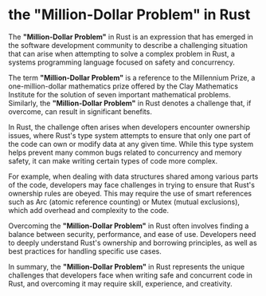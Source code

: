 # the "Million-Dollar Problem" in Rust

The **"Million-Dollar Problem"** in Rust is an expression that has emerged in the software development community to describe a challenging situation that can arise when attempting to solve a complex problem in Rust, a systems programming language focused on safety and concurrency.

The term **"Million-Dollar Problem"** is a reference to the Millennium Prize, a one-million-dollar mathematics prize offered by the Clay Mathematics Institute for the solution of seven important mathematical problems. Similarly, the **"Million-Dollar Problem"** in Rust denotes a challenge that, if overcome, can result in significant benefits.

In Rust, the challenge often arises when developers encounter ownership issues, where Rust's type system attempts to ensure that only one part of the code can own or modify data at any given time. While this type system helps prevent many common bugs related to concurrency and memory safety, it can make writing certain types of code more complex.

For example, when dealing with data structures shared among various parts of the code, developers may face challenges in trying to ensure that Rust's ownership rules are obeyed. This may require the use of smart references such as Arc (atomic reference counting) or Mutex (mutual exclusions), which add overhead and complexity to the code.

Overcoming the **"Million-Dollar Problem"** in Rust often involves finding a balance between security, performance, and ease of use. Developers need to deeply understand Rust's ownership and borrowing principles, as well as best practices for handling specific use cases.

In summary, the **"Million-Dollar Problem"** in Rust represents the unique challenges that developers face when writing safe and concurrent code in Rust, and overcoming it may require skill, experience, and creativity.
